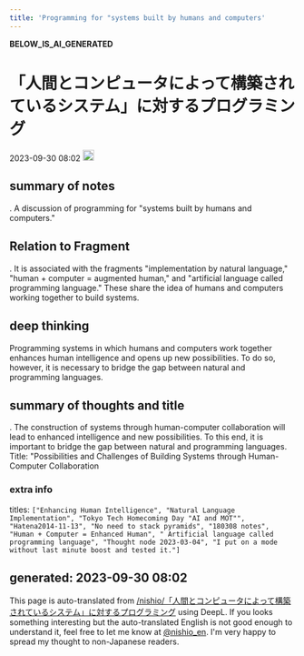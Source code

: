 ```yaml
---
title: 'Programming for "systems built by humans and computers'
---
```


__BELOW_IS_AI_GENERATED__
# 「人間とコンピュータによって構築されているシステム」に対するプログラミング
 2023-09-30 08:02 <img src='https://scrapbox.io/api/pages/nishio-en/omni/icon' alt='omni.icon' height="19.5"/>
## summary of notes
.
A discussion of programming for "systems built by humans and computers."

## Relation to Fragment
.
It is associated with the fragments "implementation by natural language," "human + computer = augmented human," and "artificial language called programming language." These share the idea of humans and computers working together to build systems.

## deep thinking
Programming systems in which humans and computers work together enhances human intelligence and opens up new possibilities. To do so, however, it is necessary to bridge the gap between natural and programming languages.

## summary of thoughts and title
.
The construction of systems through human-computer collaboration will lead to enhanced intelligence and new possibilities. To this end, it is important to bridge the gap between natural and programming languages.
Title: "Possibilities and Challenges of Building Systems through Human-Computer Collaboration

### extra info
titles: `["Enhancing Human Intelligence", "Natural Language Implementation", "Tokyo Tech Homecoming Day "AI and MOT"", "Hatena2014-11-13", "No need to stack pyramids", "180308 notes", "Human + Computer = Enhanced Human", " Artificial language called programming language", "Thought node 2023-03-04", "I put on a mode without last minute boost and tested it."]`

generated: 2023-09-30 08:02
---
This page is auto-translated from [/nishio/「人間とコンピュータによって構築されているシステム」に対するプログラミング](https://scrapbox.io/nishio/「人間とコンピュータによって構築されているシステム」に対するプログラミング) using DeepL. If you looks something interesting but the auto-translated English is not good enough to understand it, feel free to let me know at [@nishio_en](https://twitter.com/nishio_en). I'm very happy to spread my thought to non-Japanese readers.